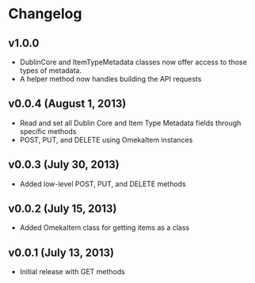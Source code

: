 # Changelog

## v1.0.0

-   DublinCore and ItemTypeMetadata classes now offer access to those
    types of metadata.
-   A helper method now handles building the API requests

## v0.0.4 (August 1, 2013)

-   Read and set all Dublin Core and Item Type Metadata fields through
    specific methods
-   POST, PUT, and DELETE using OmekaItem instances

## v0.0.3 (July 30, 2013)

-   Added low-level POST, PUT, and DELETE methods

## v0.0.2 (July 15, 2013)

-   Added OmekaItem class for getting items as a class

## v0.0.1 (July 13, 2013)

-   Initial release with GET methods
